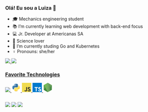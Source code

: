 ### Olá! Eu sou a Luiza 👋



- 🎓 Mechanics engineering student
- 📚 I’m currently learning web development with back-end focus
- 💻 Jr. Developer at Americanas SA
- 🧪 Science lover
- 🤔 I’m currently studing Go and Kubernetes
- ♀️ Pronouns: she/her
<div>
  <a href="https://github.com/lumacielz">
  <img height="180em" src="https://github-readme-stats.vercel.app/api?username=lumacielz&show_icons=true&theme=vision-friendly-dark&include_all_commits=true&count_private=true"/>
  <img height="180em" src="https://github-readme-stats.vercel.app/api/top-langs/?username=lumacielz&layout=compact&langs_count=4&theme=vision-friendly-dark"/>
</div>
  
  <h3>Favorite Technologies</h3>
  <code><img height="30" src="https://raw.githubusercontent.com/jmnote/z-icons/master/svg/go.svg"></code>
  <code><img height="30" src="https://raw.githubusercontent.com/devicons/devicon/master/icons/python/python-original.svg"></code>
  <code><img height="30" src="https://raw.githubusercontent.com/github/explore/80688e429a7d4ef2fca1e82350fe8e3517d3494d/topics/javascript/javascript.png"></code>
  <code><img height="30" src="https://raw.githubusercontent.com/github/explore/80688e429a7d4ef2fca1e82350fe8e3517d3494d/topics/typescript/typescript.png"></code>
  <code><img height="30" src="https://raw.githubusercontent.com/github/explore/80688e429a7d4ef2fca1e82350fe8e3517d3494d/topics/nodejs/nodejs.png"></code> 

  
  


</div>
  
  ##
 
<div> 

 <a href="https://discord.com/channels/lumacielz#6211" target="_blank"><img src="https://img.shields.io/badge/Discord-7289DA?style=for-the-badge&logo=discord&logoColor=white" target="_blank"></a> 
  <a href = "luizam@poli.ufrj.br"><img src="https://img.shields.io/badge/-Gmail-%23333?style=for-the-badge&logo=gmail&logoColor=white" target="_blank"></a>
  <a href="https://www.linkedin.com/in/luiza-maciel-494956196/" target="_blank"><img src="https://img.shields.io/badge/-LinkedIn-%230077B5?style=for-the-badge&logo=linkedin&logoColor=white" target="_blank"></a> 

 
</div>
 

